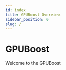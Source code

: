 ```yaml
---
id: index
title: GPUBoost Overview
sidebar_position: 0
slug: /
---
```


# GPUBoost

Welcome to the GPUBoost
